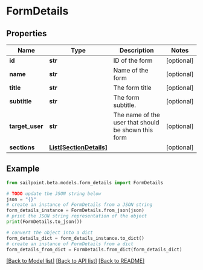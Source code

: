 # FormDetails


## Properties

Name | Type | Description | Notes
------------ | ------------- | ------------- | -------------
**id** | **str** | ID of the form | [optional] 
**name** | **str** | Name of the form | [optional] 
**title** | **str** | The form title | [optional] 
**subtitle** | **str** | The form subtitle. | [optional] 
**target_user** | **str** | The name of the user that should be shown this form | [optional] 
**sections** | [**List[SectionDetails]**](SectionDetails.md) |  | [optional] 

## Example

```python
from sailpoint.beta.models.form_details import FormDetails

# TODO update the JSON string below
json = "{}"
# create an instance of FormDetails from a JSON string
form_details_instance = FormDetails.from_json(json)
# print the JSON string representation of the object
print(FormDetails.to_json())

# convert the object into a dict
form_details_dict = form_details_instance.to_dict()
# create an instance of FormDetails from a dict
form_details_from_dict = FormDetails.from_dict(form_details_dict)
```
[[Back to Model list]](../README.md#documentation-for-models) [[Back to API list]](../README.md#documentation-for-api-endpoints) [[Back to README]](../README.md)


